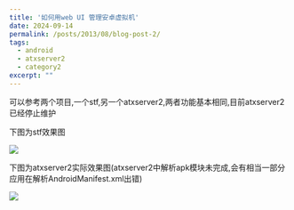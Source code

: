 ```yaml
---
title: '如何用web UI 管理安卓虚拟机'
date: 2024-09-14
permalink: /posts/2013/08/blog-post-2/
tags:
  - android
  - atxserver2
  - category2
excerpt: ""  
---
```


可以参考两个项目,一个stf,另一个atxserver2,两者功能基本相同,目前atxserver2已经停止维护

下图为stf效果图

![](https://raw.githubusercontent.com/DeviceFarmer/stf/master/doc/7s_usage.gif)

下图为atxserver2实际效果图(atxserver2中解析apk模块未完成,会有相当一部分应用在解析AndroidManifest.xml出错)

![](https://user-images.githubusercontent.com/3281689/54807405-187c3f00-4cb8-11e9-8a8e-8092c5472dc1.gif)

